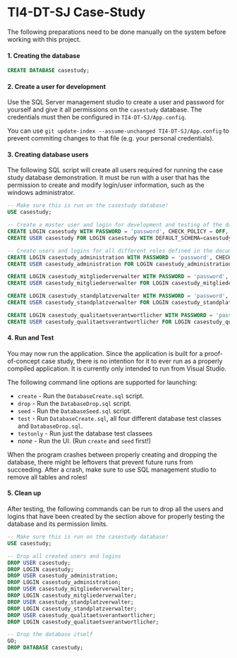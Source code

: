 # TI4-DT-SJ Case-Study
The following preparations need to be done manually on the system before working with this project.

#### 1. Creating the database
```sql
CREATE DATABASE casestudy;
```

#### 2. Create a user for development
Use the SQL Server management studio to create a user and password for yourself and give it all permissions on the `casestudy` database. The credentials must then be configured in `TI4-DT-SJ/App.config`.

You can use `git update-index --assume-unchanged TI4-DT-SJ/App.config` to prevent commiting changes to that file (e.g. your personal credentials).

#### 3. Creating database users
The following SQL script will create all users required for running the case study database demonstration. It must be run with a user that has the permission to create and modify login/user information, such as the windows administrator.
```sql
-- Make sure this is run on the casestudy database!
USE casestudy;

-- Create a master user and login for development and testing of the database
CREATE LOGIN casestudy WITH PASSWORD = 'password', CHECK_POLICY = OFF, DEFAULT_DATABASE=casestudy;
CREATE USER casestudy FOR LOGIN casestudy WITH DEFAULT_SCHEMA=casestudy; 

-- Create users and logins for all different roles defined in the documentation
CREATE LOGIN casestudy_administration WITH PASSWORD = 'password', CHECK_POLICY = OFF, DEFAULT_DATABASE=casestudy;
CREATE USER casestudy_administration FOR LOGIN casestudy_administration WITH DEFAULT_SCHEMA=casestudy;

CREATE LOGIN casestudy_mitgliederverwalter WITH PASSWORD = 'password', CHECK_POLICY = OFF, DEFAULT_DATABASE=casestudy;
CREATE USER casestudy_mitgliederverwalter FOR LOGIN casestudy_mitgliederverwalter WITH DEFAULT_SCHEMA=casestudy;

CREATE LOGIN casestudy_standplatzverwalter WITH PASSWORD = 'password', CHECK_POLICY = OFF, DEFAULT_DATABASE=casestudy;
CREATE USER casestudy_standplatzverwalter FOR LOGIN casestudy_standplatzverwalter WITH DEFAULT_SCHEMA=casestudy;

CREATE LOGIN casestudy_qualitaetsverantwortlicher WITH PASSWORD = 'password', CHECK_POLICY = OFF, DEFAULT_DATABASE=casestudy;
CREATE USER casestudy_qualitaetsverantwortlicher FOR LOGIN casestudy_qualitaetsverantwortlicher WITH DEFAULT_SCHEMA=casestudy;
```

#### 4. Run and Test
You may now run the application. Since the application is built for a proof-of-concept case study, there is no intention for it to ever run as a properly compiled application. It is currently only intended to run from Visual Studio.

The following command line options are supported for launching:
* `create` - Run the `DatabaseCreate.sql` script.
* `drop` - Run the `DatabaseDrop.sql` script.
* `seed` - Run the `DatabaseSeed.sql` script.
* `test` - Run `DatabaseCreate.sql`, all four different database test classes and `DatabaseDrop.sql`.
* `testonly` - Run just the database test classees
* _none_ - Run the UI. (Run `create` and `seed` first!)

When the program crashes between properly creating and dropping the database, there might be leftovers that prevent future runs from succeeding. After a crash, make sure to use SQL management studio to remove all tables and roles!

#### 5. Clean up
After testing, the following commands can be run to drop all the users and logins that have been created by the section above for properly testing the database and its permission limits.
```sql
-- Make sure this is run on the casestudy database!
USE casestudy;

-- Drop all created users and logins
DROP USER casestudy;
DROP LOGIN casestudy;
DROP USER casestudy_administration;
DROP LOGIN casestudy_administration;
DROP USER casestudy_mitgliederverwalter;
DROP LOGIN casestudy_mitgliederverwalter;
DROP USER casestudy_standplatzverwalter;
DROP LOGIN casestudy_standplatzverwalter;
DROP USER casestudy_qualitaetsverantwortlicher;
DROP LOGIN casestudy_qualitaetsverantwortlicher;

-- Drop the database itself
GO;
DROP DATABASE casestudy;
```
